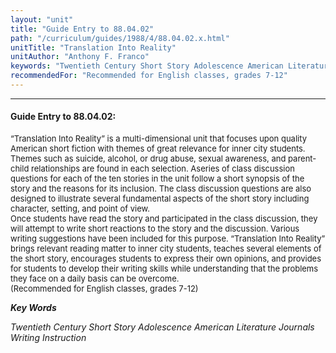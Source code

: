 ```yaml
---
layout: "unit"
title: "Guide Entry to 88.04.02"
path: "/curriculum/guides/1988/4/88.04.02.x.html"
unitTitle: "Translation Into Reality"
unitAuthor: "Anthony F. Franco"
keywords: "Twentieth Century Short Story Adolescence American Literature Journals Writing Instruction"
recommendedFor: "Recommended for English classes, grades 7-12"
---
```

<body>
<hr/>
 <h4>
  Guide Entry to 88.04.02:
 </h4>
 <font size="-1">
  <dl>
   <dt>
    “Translation Into Reality” is a multi-dimensional unit that focuses upon quality American short fiction with themes of great relevance for inner city students. Themes such as suicide, alcohol, or drug abuse, sexual awareness, and parent-child relationships are found in each selection. Aseries of class discussion questions for each of the ten stories in the unit follow a short synopsis of the story and the reasons for its inclusion. The class discussion questions are also designed to illustrate several fundamental aspects of the short story including character, setting, and point of view.
    <dt>
     Once students have read the story and participated in the class discussion, they will attempt to write short reactions to the story and the discussion. Various writing suggestions have been included for this purpose. “Translation Into Reality” brings relevant reading matter to inner city students, teaches several elements of the short story, encourages students to express their own opinions, and provides for students to develop their writing skills while understanding that the problems they face on a daily basis can be overcome.
     <dt>
      (Recommended for English classes, grades 7-12)
     </dt>
    </dt>
   </dt>
  </dl>
 </font>
 <p>
  <b>
   <i>
    Key Words
   </i>
  </b>
  <br/>
 </p>
 <p>
  <i>
   Twentieth Century Short Story Adolescence American Literature Journals Writing Instruction
  </i>
 </p>

</body>